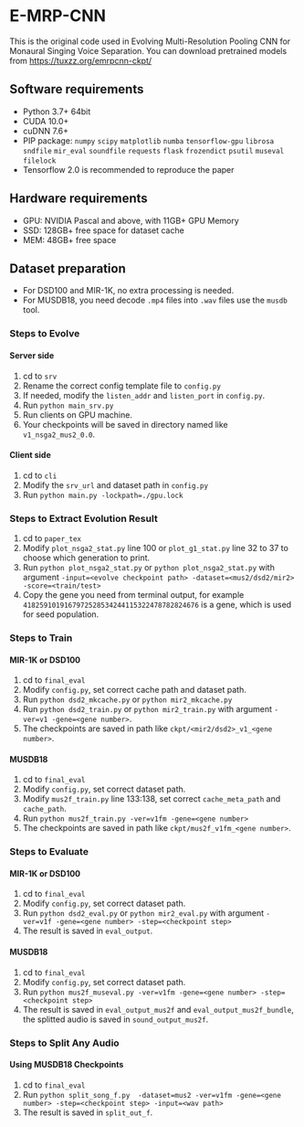 # E-MRP-CNN
This is the original code used in Evolving Multi-Resolution Pooling CNN for Monaural Singing Voice Separation.
You can download pretrained models from https://tuxzz.org/emrpcnn-ckpt/

## Software requirements
* Python 3.7+ 64bit
* CUDA 10.0+
* cuDNN 7.6+
* PIP package: `numpy` `scipy` `matplotlib` `numba` `tensorflow-gpu` `librosa` `sndfile` `mir_eval` `soundfile` `requests` `flask` `frozendict` `psutil` `museval` `filelock`
* Tensorflow 2.0 is recommended to reproduce the paper

## Hardware requirements
* GPU: NVIDIA Pascal and above, with 11GB+ GPU Memory
* SSD: 128GB+ free space for dataset cache
* MEM: 48GB+ free space

## Dataset preparation
* For DSD100 and MIR-1K, no extra processing is needed.
* For MUSDB18, you need decode `.mp4` files into `.wav` files use the `musdb` tool.

### Steps to Evolve
#### Server side
1. cd to `srv`
2. Rename the correct config template file to `config.py`
3. If needed, modify the `listen_addr` and `listen_port` in `config.py`.
4. Run `python main_srv.py`
5. Run clients on GPU machine.
6. Your checkpoints will be saved in directory named like `v1_nsga2_mus2_0.0`.

#### Client side
1. cd to `cli`
2. Modify the `srv_url` and dataset path in `config.py`
3. Run `python main.py -lockpath=./gpu.lock`

### Steps to Extract Evolution Result
1. cd to `paper_tex`
2. Modify `plot_nsga2_stat.py` line 100 or `plot_g1_stat.py` line 32 to 37 to choose which generation to print.
3. Run `python plot_nsga2_stat.py` or `python plot_nsga2_stat.py` with argument `-input=<evolve checkpoint path> -dataset=<mus2/dsd2/mir2> -score=<train/test>`
4. Copy the gene you need from terminal output, for example `4182591019167972528534244115322478782824676` is a gene, which is used for seed population.

### Steps to Train
#### MIR-1K or DSD100
1. cd to `final_eval`
2. Modify `config.py`, set correct cache path and dataset path.
3. Run `python dsd2_mkcache.py` or `python mir2_mkcache.py`
4. Run `python dsd2_train.py` or `python mir2_train.py` with argument `-ver=v1 -gene=<gene number>`.
5. The checkpoints are saved in path like `ckpt/<mir2/dsd2>_v1_<gene number>`.

#### MUSDB18
1. cd to `final_eval`
2. Modify `config.py`, set correct dataset path.
3. Modify `mus2f_train.py` line 133:138, set correct `cache_meta_path` and `cache_path`.
4. Run `python mus2f_train.py -ver=v1fm -gene=<gene number>`
5. The checkpoints are saved in path like `ckpt/mus2f_v1fm_<gene number>`.

### Steps to Evaluate
#### MIR-1K or DSD100
1. cd to `final_eval`
2. Modify `config.py`, set correct dataset path.
3. Run `python dsd2_eval.py` or `python mir2_eval.py` with argument `-ver=v1f -gene=<gene number> -step=<checkpoint step>`
4. The result is saved in `eval_output`.

#### MUSDB18
1. cd to `final_eval`
2. Modify `config.py`, set correct dataset path.
3. Run `python mus2f_museval.py -ver=v1fm -gene=<gene number> -step=<checkpoint step>`
4. The result is saved in `eval_output_mus2f` and `eval_output_mus2f_bundle`, the splitted audio is saved in `sound_output_mus2f`.

### Steps to Split Any Audio
#### Using MUSDB18 Checkpoints
1. cd to `final_eval`
2. Run `python split_song_f.py  -dataset=mus2 -ver=v1fm -gene=<gene number> -step=<checkpoint step> -input=<wav path>`
3. The result is saved in `split_out_f`.
